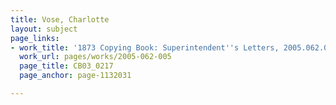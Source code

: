 ```yaml
---
title: Vose, Charlotte
layout: subject
page_links:
- work_title: '1873 Copying Book: Superintendent''s Letters, 2005.062.005'
  work_url: pages/works/2005-062-005
  page_title: CB03_0217
  page_anchor: page-1132031

---
```

